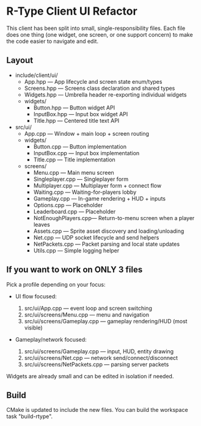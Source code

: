 # R-Type Client UI Refactor

This client has been split into small, single-responsibility files. Each file does one thing (one widget, one screen, or one support concern) to make the code easier to navigate and edit.

## Layout

- include/client/ui/
  - App.hpp               — App lifecycle and screen state enum/types
  - Screens.hpp           — Screens class declaration and shared types
  - Widgets.hpp           — Umbrella header re-exporting individual widgets
  - widgets/
    - Button.hpp          — Button widget API
    - InputBox.hpp        — Input box widget API
    - Title.hpp           — Centered title text API
- src/ui/
  - App.cpp               — Window + main loop + screen routing
  - widgets/
    - Button.cpp          — Button implementation
    - InputBox.cpp        — Input box implementation
    - Title.cpp           — Title implementation
  - screens/
    - Menu.cpp            — Main menu screen
    - Singleplayer.cpp    — Singleplayer form
    - Multiplayer.cpp     — Multiplayer form + connect flow
    - Waiting.cpp         — Waiting-for-players lobby
    - Gameplay.cpp        — In-game rendering + HUD + inputs
    - Options.cpp         — Placeholder
    - Leaderboard.cpp     — Placeholder
    - NotEnoughPlayers.cpp— Return-to-menu screen when a player leaves
    - Assets.cpp          — Sprite asset discovery and loading/unloading
    - Net.cpp             — UDP socket lifecycle and send helpers
    - NetPackets.cpp      — Packet parsing and local state updates
    - Utils.cpp           — Simple logging helper

## If you want to work on ONLY 3 files
Pick a profile depending on your focus:

- UI flow focused:
  1. src/ui/App.cpp           — event loop and screen switching
  2. src/ui/screens/Menu.cpp  — menu and navigation
  3. src/ui/screens/Gameplay.cpp — gameplay rendering/HUD (most visible)

- Gameplay/network focused:
  1. src/ui/screens/Gameplay.cpp — input, HUD, entity drawing
  2. src/ui/screens/Net.cpp      — network send/connect/disconnect
  3. src/ui/screens/NetPackets.cpp — parsing server packets

Widgets are already small and can be edited in isolation if needed.

## Build
CMake is updated to include the new files. You can build the workspace task "build-rtype".
